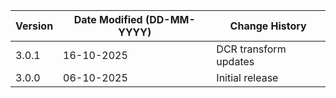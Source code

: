 | **Version** | **Date Modified (DD-MM-YYYY)** | **Change History**                                                  |
|-------------|--------------------------------|---------------------------------------------------------------------|
| 3.0.1       | 16-10-2025                     |DCR transform updates|
| 3.0.0       | 06-10-2025                     |Initial release|
